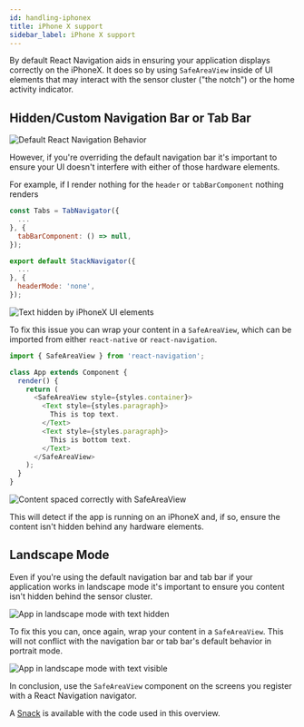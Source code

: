 ```yaml
---
id: handling-iphonex
title: iPhone X support
sidebar_label: iPhone X support
---
```


By default React Navigation aids in ensuring your application displays correctly on the iPhoneX. It does so by using `SafeAreaView` inside of UI elements that may interact with the sensor cluster ("the notch") or the home activity indicator.

## Hidden/Custom Navigation Bar or Tab Bar

![Default React Navigation Behavior](./assets/iphoneX/01-iphonex-default.png)

However, if you're overriding the default navigation bar it's important to ensure your UI doesn't interfere with either of those hardware elements.

For example, if I render nothing for the `header` or `tabBarComponent` nothing renders

```javascript
const Tabs = TabNavigator({
  ...
}, {
  tabBarComponent: () => null,
});

export default StackNavigator({
  ...
}, {
  headerMode: 'none',
});
```

![Text hidden by iPhoneX UI elements](./assets/iphoneX/02-iphonex-content-hidden.png)

To fix this issue you can wrap your content in a `SafeAreaView`, which can be imported from either `react-native` or `react-navigation`.

```javascript
import { SafeAreaView } from 'react-navigation';

class App extends Component {
  render() {
    return (
      <SafeAreaView style={styles.container}>
        <Text style={styles.paragraph}>
          This is top text.
        </Text>
        <Text style={styles.paragraph}>
          This is bottom text.
        </Text>
      </SafeAreaView>
    );
  }
}
```

![Content spaced correctly with SafeAreaView](./assets/iphoneX/03-iphonex-content-fixed.png)

This will detect if the app is running on an iPhoneX and, if so, ensure the content isn't hidden behind any hardware elements.

## Landscape Mode

Even if you're using the default navigation bar and tab bar if your application works in landscape mode it's important to ensure you content isn't hidden behind the sensor cluster.

![App in landscape mode with text hidden](./assets/iphoneX/04-iphonex-landscape-hidden.png)

To fix this you can, once again, wrap your content in a `SafeAreaView`. This will not conflict with the navigation bar or tab bar's default behavior in portrait mode.

![App in landscape mode with text visible](./assets/iphoneX/05-iphonex-landscape-fixed.png)

In conclusion, use the `SafeAreaView` component on the screens you register with a React Navigation navigator.

A [Snack](https://snack.expo.io/BJ6-M8pEG) is available with the code used in this overview.

